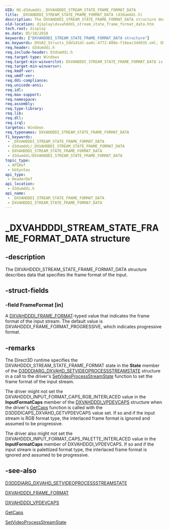 ```yaml
---
UID: NS:d3dumddi._DXVAHDDDI_STREAM_STATE_FRAME_FORMAT_DATA
title: _DXVAHDDDI_STREAM_STATE_FRAME_FORMAT_DATA (d3dumddi.h)
description: The DXVAHDDDI_STREAM_STATE_FRAME_FORMAT_DATA structure describes data that specifies the frame format of the input.
old-location: display\dxvahdddi_stream_state_frame_format_data.htm
tech.root: display
ms.date: 05/10/2018
keywords: ["DXVAHDDDI_STREAM_STATE_FRAME_FORMAT_DATA structure"]
ms.keywords: DXVA2_Structs_5dd1d1dc-aadc-4772-888e-f16eac3dd935.xml, DXVAHDDDI_STREAM_STATE_FRAME_FORMAT_DATA, DXVAHDDDI_STREAM_STATE_FRAME_FORMAT_DATA structure [Display Devices], _DXVAHDDDI_STREAM_STATE_FRAME_FORMAT_DATA, d3dumddi/DXVAHDDDI_STREAM_STATE_FRAME_FORMAT_DATA, display.dxvahdddi_stream_state_frame_format_data
req.header: d3dumddi.h
req.include-header: D3dumddi.h
req.target-type: Windows
req.target-min-winverclnt: DXVAHDDDI_STREAM_STATE_FRAME_FORMAT_DATA is supported beginning with the Windows 7 operating system.
req.target-min-winversvr: 
req.kmdf-ver: 
req.umdf-ver: 
req.ddi-compliance: 
req.unicode-ansi: 
req.idl: 
req.max-support: 
req.namespace: 
req.assembly: 
req.type-library: 
req.lib: 
req.dll: 
req.irql: 
targetos: Windows
req.typenames: DXVAHDDDI_STREAM_STATE_FRAME_FORMAT_DATA
f1_keywords:
 - _DXVAHDDDI_STREAM_STATE_FRAME_FORMAT_DATA
 - d3dumddi/_DXVAHDDDI_STREAM_STATE_FRAME_FORMAT_DATA
 - DXVAHDDDI_STREAM_STATE_FRAME_FORMAT_DATA
 - d3dumddi/DXVAHDDDI_STREAM_STATE_FRAME_FORMAT_DATA
topic_type:
 - APIRef
 - kbSyntax
api_type:
 - HeaderDef
api_location:
 - d3dumddi.h
api_name:
 - _DXVAHDDDI_STREAM_STATE_FRAME_FORMAT_DATA
 - DXVAHDDDI_STREAM_STATE_FRAME_FORMAT_DATA
---
```


# _DXVAHDDDI_STREAM_STATE_FRAME_FORMAT_DATA structure


## -description

The DXVAHDDDI_STREAM_STATE_FRAME_FORMAT_DATA structure describes data that specifies the frame format of the input.

## -struct-fields

### -field FrameFormat [in]

A <a href="/windows-hardware/drivers/ddi/d3dumddi/ne-d3dumddi-_dxvahdddi_frame_format">DXVAHDDDI_FRAME_FORMAT</a>-typed value that indicates the frame format of the input stream. The default value is DXVAHDDDI_FRAME_FORMAT_PROGRESSIVE, which indicates progressive format.

## -remarks

The Direct3D runtime specifies the DXVAHDDDI_STREAM_STATE_FRAME_FORMAT state in the <b>State</b> member of the <a href="/windows-hardware/drivers/ddi/d3dumddi/ns-d3dumddi-_d3dddiarg_dxvahd_setvideoprocessstreamstate">D3DDDIARG_DXVAHD_SETVIDEOPROCESSSTREAMSTATE</a> structure in a call to the driver's <a href="/windows-hardware/drivers/ddi/d3dumddi/nc-d3dumddi-pfnd3dddi_dxvahd_setvideoprocessstreamstate">SetVideoProcessStreamState</a> function to set the frame format of the input stream.

The driver might not set the DXVAHDDDI_INPUT_FORMAT_CAPS_RGB_INTERLACED value in the <b>InputFormatCaps</b> member of the <a href="/windows-hardware/drivers/ddi/d3dumddi/ns-d3dumddi-_dxvahdddi_vpdevcaps">DXVAHDDDI_VPDEVCAPS</a> structure when the driver's <a href="/windows-hardware/drivers/ddi/d3dumddi/nc-d3dumddi-pfnd3dddi_getcaps">GetCaps</a> function is called with the D3DDDICAPS_DXVAHD_GETVPDEVCAPS value set. If so and if the input stream is RGB format type, the interlaced frame format is ignored and assumed to be progressive.

The driver also might not set the DXVAHDDDI_INPUT_FORMAT_CAPS_PALETTE_INTERLACED value in the <b>InputFormatCaps</b> member of DXVAHDDDI_VPDEVCAPS. If so and if the input stream is palettized format type, the interlaced frame format is ignored and assumed to be progressive.

## -see-also

<a href="/windows-hardware/drivers/ddi/d3dumddi/ns-d3dumddi-_d3dddiarg_dxvahd_setvideoprocessstreamstate">D3DDDIARG_DXVAHD_SETVIDEOPROCESSSTREAMSTATE</a>



<a href="/windows-hardware/drivers/ddi/d3dumddi/ne-d3dumddi-_dxvahdddi_frame_format">DXVAHDDDI_FRAME_FORMAT</a>



<a href="/windows-hardware/drivers/ddi/d3dumddi/ns-d3dumddi-_dxvahdddi_vpdevcaps">DXVAHDDDI_VPDEVCAPS</a>



<a href="/windows-hardware/drivers/ddi/d3dumddi/nc-d3dumddi-pfnd3dddi_getcaps">GetCaps</a>



<a href="/windows-hardware/drivers/ddi/d3dumddi/nc-d3dumddi-pfnd3dddi_dxvahd_setvideoprocessstreamstate">SetVideoProcessStreamState</a>

